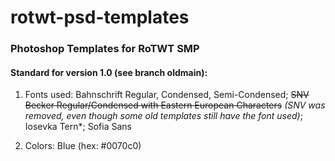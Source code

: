 # rotwt-psd-templates
### Photoshop Templates for RoTWT SMP
#### Standard for version 1.0 (see branch oldmain):
1. Fonts used: Bahnschrift Regular, Condensed, Semi-Condensed; ~~SNV Becker Regular/Condensed with Eastern European Characters~~ *(SNV was removed, even though some old templates still have the font used)*; Iosevka Tern*; Sofia Sans

2. Colors: Blue (hex: #0070c0)

